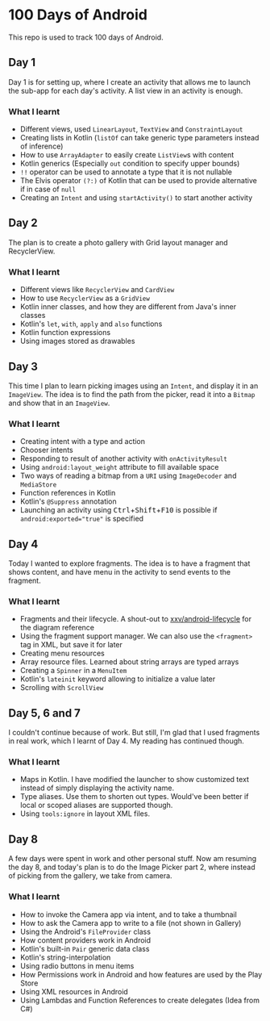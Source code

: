# 100 Days of Android

This repo is used to track 100 days of Android.

## Day 1

Day 1 is for setting up, where I create an activity that allows me to launch the sub-app for each day's activity. A list view in an activity is enough.

### What I learnt

- Different views, used `LinearLayout`, `TextView` and `ConstraintLayout`
- Creating lists in Kotlin (`listOf` can take generic type parameters instead of inference)
- How to use `ArrayAdapter` to easily create `ListView`s with content
- Kotlin generics (Especially `out` condition to specify upper bounds)
- `!!` operator can be used to annotate a type that it is not nullable
- The Elvis operator `(?:)` of Kotlin that can be used to provide alternative if in case of `null`
- Creating an `Intent` and using `startActivity()` to start another activity

## Day 2

The plan is to create a photo gallery with Grid layout manager and RecyclerView.

### What I learnt

- Different views like `RecyclerView` and `CardView`
- How to use `RecyclerView` as a `GridView`
- Kotlin inner classes, and how they are different from Java's inner classes
- Kotlin's `let`, `with`, `apply` and `also` functions
- Kotlin function expressions
- Using images stored as drawables

## Day 3

This time I plan to learn picking images using an `Intent`, and display it in an `ImageView`. The idea is to find the path from the picker, read it into a `Bitmap` and show that in an `ImageView`.

### What I learnt

- Creating intent with a type and action
- Chooser intents
- Responding to result of another activity with `onActivityResult`
- Using `android:layout_weight` attribute to fill available space
- Two ways of reading a bitmap from a `URI` using `ImageDecoder` and `MediaStore`
- Function references in Kotlin
- Kotlin's `@Suppress` annotation
- Launching an activity using <kbd>Ctrl</kbd>+<kbd>Shift</kbd>+<kbd>F10</kbd> is possible if `android:exported="true"` is specified

## Day 4

Today I wanted to explore fragments. The idea is to have a fragment that shows content, and have menu in the activity to send events to the fragment.

### What I learnt

- Fragments and their lifecycle. A shout-out to [xxv/android-lifecycle](https://github.com/xxv/android-lifecycle) for the diagram reference
- Using the fragment support manager. We can also use the `<fragment>` tag in XML, but save it for later
- Creating menu resources
- Array resource files. Learned about string arrays are typed arrays
- Creating a `Spinner` in a `MenuItem`
- Kotlin's `lateinit` keyword allowing to initialize a value later
- Scrolling with `ScrollView`

## Day 5, 6 and 7

I couldn't continue because of work. But still, I'm glad that I used fragments in real work, which I learnt of Day 4. My reading has continued though.

### What I learnt

- Maps in Kotlin. I have modified the launcher to show customized text instead of simply displaying the activity name.
- Type aliases. Use them to shorten out types. Would've been better if local or scoped aliases are supported though.
- Using `tools:ignore` in layout XML files.

## Day 8

A few days were spent in work and other personal stuff. Now am resuming the day 8, and today's plan is to do the Image Picker part 2, where instead of picking from the gallery, we take from camera.

### What I learnt

- How to invoke the Camera app via intent, and to take a thumbnail
- How to ask the Camera app to write to a file (not shown in Gallery)
- Using the Android's `FileProvider` class
- How content providers work in Android
- Kotlin's built-in `Pair` generic data class
- Kotlin's string-interpolation
- Using radio buttons in menu items
- How Permissions work in Android and how features are used by the Play Store
- Using XML resources in Android
- Using Lambdas and Function References to create delegates (Idea from C#)